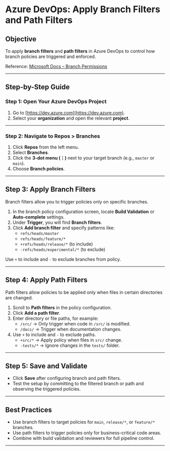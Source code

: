 # Azure DevOps: Apply Branch Filters and Path Filters

##  Objective
To apply **branch filters** and **path filters** in Azure DevOps to control how branch policies are triggered and enforced.

 Reference: [Microsoft Docs – Branch Permissions](https://learn.microsoft.com/en-us/azure/devops/repos/git/branch-permissions?view=azure-devops)

---

##  Step-by-Step Guide

###  Step 1: Open Your Azure DevOps Project
1. Go to [https://dev.azure.com](https://dev.azure.com).
2. Select your **organization** and open the relevant **project**.

---

###  Step 2: Navigate to Repos > Branches
1. Click **Repos** from the left menu.
2. Select **Branches**.
3. Click the **3-dot menu (⋮)** next to your target branch (e.g., `master` or `main`).
4. Choose **Branch policies**.

---

##  Step 3: Apply Branch Filters

Branch filters allow you to trigger policies only on specific branches.

1. In the branch policy configuration screen, locate **Build Validation** or **Auto-complete** settings.
2. Under **Trigger**, you will find **Branch filters**.
3. Click **Add branch filter** and specify patterns like:
   - `refs/heads/master`
   - `refs/heads/feature/*`
   - `+refs/heads/release/*` (to include)
   - `-refs/heads/experimental/*` (to exclude)

 Use `+` to include and `-` to exclude branches from policy.

---

##  Step 4: Apply Path Filters

Path filters allow policies to be applied only when files in certain directories are changed.

1. Scroll to **Path filters** in the policy configuration.
2. Click **Add a path filter**.
3. Enter directory or file paths, for example:
   - `/src/` → Only trigger when code in `/src/` is modified.
   - `/docs/` → Trigger when documentation changes.
4. Use `+` to include and `-` to exclude paths.
   - `+src/*` → Apply policy when files in `src/` change.
   - `-tests/*` → Ignore changes in the `tests/` folder.

---

##  Step 5: Save and Validate
- Click **Save** after configuring branch and path filters.
- Test the setup by committing to the filtered branch or path and observing the triggered policies.

---

##  Best Practices
- Use branch filters to target policies for `main`, `release/*`, or `feature/*` branches.
- Use path filters to trigger policies only for business-critical code areas.
- Combine with build validation and reviewers for full pipeline control.

---